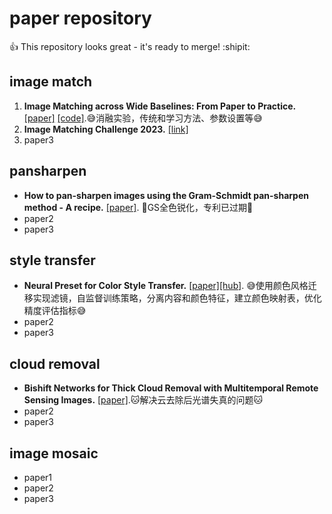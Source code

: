 # paper repository
:+1: This repository looks great - it's ready to merge! :shipit:
## image match
1. __Image Matching across Wide Baselines: From Paper to Practice.__  [[paper]](https://arxiv.org/abs/2003.01587) [[code]](https://github.com/vcg-uvic/image-matching-benchmark).:sweat_smile:消融实验，传统和学习方法、参数设置等:sweat_smile:
3. __Image Matching Challenge 2023.__  [[link]](https://www.kaggle.com/code/qi7axu/imc-2023-submission-example)
4. paper3

## pansharpen
- __How to pan-sharpen images using the Gram-Schmidt pan-sharpen method - A recipe.__  [[paper]](https://www.researchgate.net/publication/274676820_How_to_pan-sharpen_images_using_the_Gram-Schmidt_pan-sharpen_method_-_A_recipe). :smiling_face_with_tear:GS全色锐化，专利已过期:smiling_face_with_tear:
- paper2
- paper3

## style transfer
- __Neural Preset for Color Style Transfer.__ [[paper]](https://arxiv.org/abs/2303.13511)[[hub]](https://github.com/ZHKKKe/NeuralPreset). :sweat_smile:使用颜色风格迁移实现滤镜，自监督训练策略，分离内容和颜色特征，建立颜色映射表，优化精度评估指标:sweat_smile:
- paper2
- paper3

## cloud removal
- __Bishift Networks for Thick Cloud Removal with Multitemporal Remote Sensing Images.__  [[paper]](https://www.hindawi.com/journals/ijis/2023/9953198/).:cat:解决云去除后光谱失真的问题:cat:
- paper2
- paper3

## image mosaic
- paper1
- paper2
- paper3
